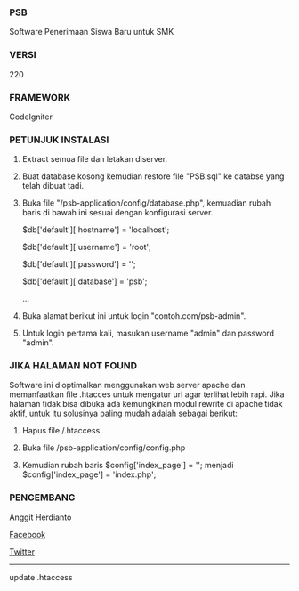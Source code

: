 ### PSB
Software Penerimaan Siswa Baru untuk SMK

### VERSI
220

### FRAMEWORK
CodeIgniter

### PETUNJUK INSTALASI
1. Extract semua file dan letakan diserver.

2. Buat database kosong kemudian restore file "PSB.sql" ke databse yang telah dibuat tadi.

3. Buka file "/psb-application/config/database.php", kemuadian rubah baris di bawah ini sesuai dengan konfigurasi server.
   
   $db['default']['hostname'] = 'localhost';

   $db['default']['username'] = 'root';
   
   $db['default']['password'] = '';
   
   $db['default']['database'] = 'psb';
   
   ...

4. Buka alamat berikut ini untuk login "contoh.com/psb-admin".

5. Untuk login pertama kali, masukan username "admin" dan password "admin".

### JIKA HALAMAN NOT FOUND
Software ini dioptimalkan menggunakan web server apache dan memanfaatkan file .htacces untuk mengatur url agar terlihat lebih rapi. Jika halaman tidak bisa dibuka ada kemungkinan modul rewrite di apache tidak aktif, untuk itu solusinya paling mudah adalah sebagai berikut:

1. Hapus file /.htaccess

2. Buka file /psb-application/config/config.php 

3. Kemudian rubah baris $config['index_page'] = ''; menjadi $config['index_page'] = 'index.php';

### PENGEMBANG
Anggit Herdianto 

[Facebook](http://fb.com/AnggitHerdianto) 

[Twitter](http://twitter.com/AnggitHerdianto)

-----

update .htaccess
